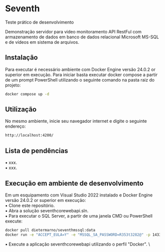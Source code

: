 # Seventh
Teste prático de desenvolvimento

Demonstração servidor para video monitoramento API RestFul com armazenamento de dados em banco de dados relacional Microsoft MS-SQL e de vídeos em sistema de arquivos.

## Instalação

Para executar é necessário ambiente com Docker Engine versão 24.0.2 or superior em execução.
Para iniciar basta executar docker compose a partir de um prompt PowerShell utilizando o seguinte comando na pasta raiz do projeto: 

```bash
docker compose up -d
```

## Utilização

No mesmo ambiente, inicie seu navegador internet e digite o seguinte endereço:

```bash
http://localhost:4200/
```

## Lista de pendências

▪ xxx. \
▪ xxx.

## Execução em ambiente de desenvolvimento

Em um esquipamento com Visual Studio 2022 instalado e Docker Engine versão 24.0.2 or superior em execução: \
▪ Clone este repositório. \
▪ Abra a solução seventhcorewebapi.sln. \
▪ Para executar o SQL Server, a partir de uma janela CMD ou PowerShell execute:

```bash
docker pull dietermarno/seventhmssql:data
docker run -e "ACCEPT_EULA=Y" -e "MSSQL_SA_PASSWORD=R353t3282@" -p 1433:1433 -d dietermarno/seventhmssql:data
```

▪ Execute a aplicação seventhcorewebapi utilizando o perfil "Docker". \
